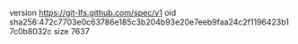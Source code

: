 version https://git-lfs.github.com/spec/v1
oid sha256:472c7703e0c63786e185c3b204b93e20e7eeb9faa24c2f1196423b17c0b8032c
size 7637
